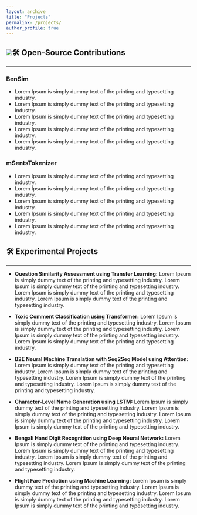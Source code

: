 ```yaml
---
layout: archive
title: "Projects"
permalink: /projects/
author_profile: true
---
```


## <img src="https://img.icons8.com/external-flaticons-flat-flat-icons/40/000000/external-open-source-ux-and-ui-flaticons-flat-flat-icons.png"/>🛠️ Open-Source Contributions

---

### BenSim
* Lorem Ipsum is simply dummy text of the printing and typesetting industry.
* Lorem Ipsum is simply dummy text of the printing and typesetting industry.
* Lorem Ipsum is simply dummy text of the printing and typesetting industry.
* Lorem Ipsum is simply dummy text of the printing and typesetting industry.
* Lorem Ipsum is simply dummy text of the printing and typesetting industry.

### mSentsTokenizer
* Lorem Ipsum is simply dummy text of the printing and typesetting industry.
* Lorem Ipsum is simply dummy text of the printing and typesetting industry.
* Lorem Ipsum is simply dummy text of the printing and typesetting industry.
* Lorem Ipsum is simply dummy text of the printing and typesetting industry.
* Lorem Ipsum is simply dummy text of the printing and typesetting industry.



## 🛠️ Experimental Projects

---

* **Question Similarity Assessment using Transfer Learning:** Lorem Ipsum is simply dummy text of the printing and typesetting industry. Lorem Ipsum is simply dummy text of the printing and typesetting industry. Lorem Ipsum is simply dummy text of the printing and typesetting industry. Lorem Ipsum is simply dummy text of the printing and typesetting industry.

* **Toxic Comment Classification using Transformer:** Lorem Ipsum is simply dummy text of the printing and typesetting industry. Lorem Ipsum is simply dummy text of the printing and typesetting industry. Lorem Ipsum is simply dummy text of the printing and typesetting industry. Lorem Ipsum is simply dummy text of the printing and typesetting industry.

* **B2E Neural Machine Translation with Seq2Seq Model using Attention:** Lorem Ipsum is simply dummy text of the printing and typesetting industry. Lorem Ipsum is simply dummy text of the printing and typesetting industry. Lorem Ipsum is simply dummy text of the printing and typesetting industry. Lorem Ipsum is simply dummy text of the printing and typesetting industry.

* **Character-Level Name Generation using LSTM:** Lorem Ipsum is simply dummy text of the printing and typesetting industry. Lorem Ipsum is simply dummy text of the printing and typesetting industry. Lorem Ipsum is simply dummy text of the printing and typesetting industry. Lorem Ipsum is simply dummy text of the printing and typesetting industry.

* **Bengali Hand Digit Recognition using Deep Neural Network:** Lorem Ipsum is simply dummy text of the printing and typesetting industry. Lorem Ipsum is simply dummy text of the printing and typesetting industry. Lorem Ipsum is simply dummy text of the printing and typesetting industry. Lorem Ipsum is simply dummy text of the printing and typesetting industry.

* **Flight Fare Prediction using Machine Learning:** Lorem Ipsum is simply dummy text of the printing and typesetting industry. Lorem Ipsum is simply dummy text of the printing and typesetting industry. Lorem Ipsum is simply dummy text of the printing and typesetting industry. Lorem Ipsum is simply dummy text of the printing and typesetting industry.